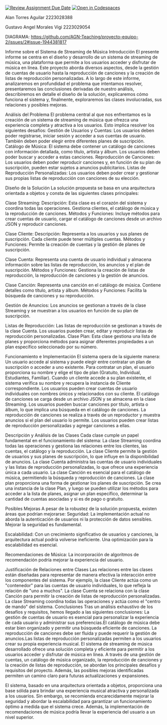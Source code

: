 [![Review Assignment Due Date](https://classroom.github.com/assets/deadline-readme-button-24ddc0f5d75046c5622901739e7c5dd533143b0c8e959d652212380cedb1ea36.svg)](https://classroom.github.com/a/XixB-tii)
[![Open in Codespaces](https://classroom.github.com/assets/launch-codespace-7f7980b617ed060a017424585567c406b6ee15c891e84e1186181d67ecf80aa0.svg)](https://classroom.github.com/open-in-codespaces?assignment_repo_id=12217425)

Alan Torres Aguilar 2223028388

Gustavo Angel Morales Vigi 2223029054

DIAGRAMA:
https://github.com/AGN-Teaching/proyecto-equipo-2/issues/2#issue-1944381817

Informe sobre el Sistema de Streaming de Música
Introducción
El presente informe se centra en el diseño y desarrollo de un sistema de streaming de música, una plataforma que permite a los usuarios acceder y disfrutar de música en línea. Este proyecto aborda diversos aspectos, desde la gestión de cuentas de usuario hasta la reproducción de canciones y la creación de listas de reproducción personalizadas. A lo largo de este informe, analizaremos en profundidad el problema que intentamos resolver, presentaremos las conclusiones derivadas de nuestro análisis, describiremos en detalle el diseño de la solución, explicaremos cómo funciona el sistema y, finalmente, exploraremos las clases involucradas, sus relaciones y posibles mejoras.

Análisis del Problema
El problema central al que nos enfrentamos es la creación de un sistema de streaming de música que ofrezca una experiencia completa y atractiva a los usuarios. Esto implica resolver los siguientes desafíos:
Gestión de Usuarios y Cuentas: Los usuarios deben poder registrarse, iniciar sesión y acceder a sus cuentas de usuario. También deben poder elegir entre diferentes planes de suscripción.
Catálogo de Música: El sistema debe contener un catálogo de canciones con información detallada, como título, artista y álbum. Los usuarios deben poder buscar y acceder a estas canciones.
Reproducción de Canciones: Los usuarios deben poder reproducir canciones y, en función de su plan de suscripción, pueden estar sujetos a anuncios publicitarios.
Listas de Reproducción Personalizadas: Los usuarios deben poder crear y gestionar sus propias listas de reproducción con canciones de su elección.

Diseño de la Solución
La solución propuesta se basa en una arquitectura orientada a objetos y consta de las siguientes clases principales:

Clase Streaming:
Descripción: Esta clase es el corazón del sistema y coordina todas las operaciones. Gestiona clientes, el catálogo de música y la reproducción de canciones.
Métodos y Funciones: Incluye métodos para crear cuentas de usuario, cargar el catálogo de canciones desde un archivo JSON y reproducir canciones.

Clase Cliente:
Descripción: Representa a los usuarios y sus planes de suscripción. Cada cliente puede tener múltiples cuentas.
Métodos y Funciones: Permite la creación de cuentas y la gestión de planes de suscripción.

Clase Cuenta:
Representa una cuenta de usuario individual y almacena información sobre las listas de reproducción, los anuncios y el plan de suscripción.
Métodos y Funciones: Gestiona la creación de listas de reproducción, la reproducción de canciones y la gestión de anuncios.

Clase Canción:
Representa una canción en el catálogo de música. Contiene detalles como título, artista y álbum.
Métodos y Funciones: Facilita la búsqueda de canciones y su reproducción.

Gestión de Anuncios:
Los anuncios se gestionan a través de la clase Streaming y se muestran a los usuarios en función de su plan de suscripción.

Listas de Reproducción:
Las listas de reproducción se gestionan a través de la clase Cuenta. Los usuarios pueden crear, editar y reproducir listas de reproducción personalizadas.
Clase Plan: 
Esta clase gestiona una lista de planes y proporciona métodos para asignar diferentes propiedades a un plan específico seleccionado por su número.




Funcionamiento e Implementación
El sistema opera de la siguiente manera:
Un usuario accede al sistema y puede elegir entre contratar un plan de suscripción o acceder a uno existente.
Para contratar un plan, el usuario proporciona su nombre y elige el tipo de plan (Gratuito, Individual, Estudiantes, Familiar).
Cuando un cliente accede a su plan existente, el sistema verifica su nombre y recupera la instancia de Cliente correspondiente.
Los usuarios pueden crear cuentas de usuario individuales con nombres únicos y relacionados con su cliente.
El catálogo de canciones se carga desde un archivo JSON y se almacena en la clase Streaming.
Los usuarios pueden buscar canciones por título, artista o álbum, lo que implica una búsqueda en el catálogo de canciones.
La reproducción de canciones se realiza a través de un reproductor y muestra anuncios si el plan del usuario lo permite.
Los usuarios pueden crear listas de reproducción personalizadas y agregar canciones a ellas.

Descripción y Análisis de las Clases
Cada clase cumple un papel fundamental en el funcionamiento del sistema:
La clase Streaming coordina todas las operaciones y gestiona las relaciones entre los clientes, las cuentas, el catálogo y la reproducción.
La clase Cliente permite la gestión de usuarios y sus planes de suscripción, lo que influye en la disponibilidad de anuncios.
La clase Cuenta administra las cuentas de usuario individuales y las listas de reproducción personalizadas, lo que ofrece una experiencia única a cada usuario.
La clase Canción es esencial para el catálogo de música, permitiendo la búsqueda y reproducción de canciones.
La clase plan proporciona una forma de gestionar los planes de suscripción. Se crea una instancia de la clase Plan, y luego se pueden utilizar los métodos para acceder a la lista de planes, asignar un plan específico, determinar la cantidad de cuentas asociadas y si es de pago o gratuito.



Posibles Mejoras
A pesar de la robustez de la solución propuesta, existen áreas que podrían mejorarse:
Seguridad: La implementación actual no aborda la autenticación de usuarios ni la protección de datos sensibles. Mejorar la seguridad es fundamental.

Escalabilidad: Con un crecimiento significativo de usuarios y canciones, la arquitectura actual podría volverse ineficiente. Una optimización para la escalabilidad es esencial.

Recomendaciones de Música: La incorporación de algoritmos de recomendación podría mejorar la experiencia del usuario.

Justificación de Relaciones entre Clases
Las relaciones entre las clases están diseñadas para representar de manera efectiva la interacción entre los componentes del sistema. Por ejemplo, la clase Cliente actúa como un "contenedor" para las cuentas de usuario individuales, lo que refleja la relación de "uno a muchos". La clase Cuenta se relaciona con la clase Canción para permitir la creación de listas de reproducción personalizadas. La clase Streaming coordina todas las operaciones y actúa como el "centro de mando" del sistema.
Conclusiones
Tras un análisis exhaustivo de los desafíos y requisitos, hemos llegado a las siguientes conclusiones:
La gestión de cuentas de usuario es esencial para personalizar la experiencia de cada usuario y administrar sus preferencias.El catálogo de música debe estar bien organizado y permitir una búsqueda eficiente de canciones.
La reproducción de canciones debe ser fluida y puede requerir la gestión de anuncios.Las listas de reproducción personalizadas permiten a los usuarios crear su propia experiencia musical.
El sistema de streaming de música desarrollado ofrece una solución completa y eficiente para permitir a los usuarios acceder y disfrutar de música en línea. A través de una gestión de cuentas, un catálogo de música organizado, la reproducción de canciones y la creación de listas de reproducción, se abordan los principales desafíos y requisitos del proyecto. Además, las posibles mejoras identificadas permiten un camino claro para futuras actualizaciones y expansiones.

El sistema, basado en una arquitectura orientada a objetos, proporciona una base sólida para brindar una experiencia musical atractiva y personalizada a los usuarios. Sin embargo, se recomienda encarecidamente mejorar la seguridad y abordar la escalabilidad para garantizar un funcionamiento óptimo a medida que el sistema crece. Además, la implementación de recomendaciones de música podría llevar la experiencia del usuario a un nivel superior.




